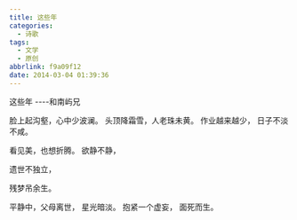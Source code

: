 ```yaml
---
title: 这些年
categories:
  - 诗歌
tags:
  - 文学
  - 原创
abbrlink: f9a09f12
date: 2014-03-04 01:39:36
---
```


这些年
   ----和南屿兄

脸上起沟壑，心中少波澜。
头顶降霜雪，人老珠未黄。
作业越来越少，
日子不淡不咸。

看见美，也想折腾。
欲静不静，

遗世不独立，

残梦吊余生。


平静中，父母离世，
星光暗淡。
抱紧一个虚妄，
面死而生。
